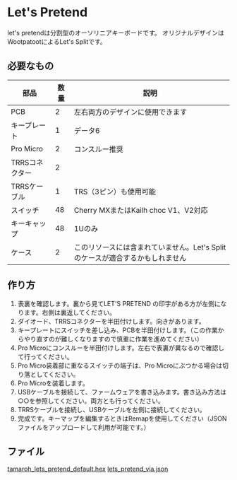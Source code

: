 # Let's Pretend
let's pretendは分割型のオーソリニアキーボードです。
オリジナルデザインはWootpatootによるLet's Splitです。
## 必要なもの
| 部品 | 数量 | 説明 |
|---------|---------|---------|
| PCB | 2 | 左右両方のデザインに使用できます |
| キープレート | 1 | データ6 |
| Pro Micro | 2 | コンスルー推奨 |
| TRRSコネクター | 2 |  |
| TRRSケーブル | 1 | TRS（3ピン）も使用可能 |
| スイッチ | 48 | Cherry MXまたはKailh choc V1、V2対応 |
| キーキャップ | 48 | 1Uのみ |
| ケース | 2 | このリソースには含まれていません。Let's Splitのケースが適合するかもしれません |
## 作り方
1. 表裏を確認します。裏から見てLET'S PRETEND の印字がある方が左側になります。右側は裏返してください。
2. ダイオード、TRRSコネクターを半田付けします。向きがあります。
3. キープレートにスイッチを差し込み、PCBを半田付けします。（この作業からやり直すのが難しくなりますので慎重に作業を進めてください）
4. Pro Microにコンスルーを半田付けします。左右で表裏が異なるので確認して行ってください。
5. Pro Micro装着部に重なるスイッチの端子は、Pro Microにぶつかる場合は切り落としてください。
6. Pro Microを装着します。
7. USBケーブルを接続して、ファームウェアを書き込みます。書き込み方法は○○を参照してください。両方とも行ってください。
8. TRRSケーブルを接続し、USBケーブルを左側に接続してください。
9. 完成です。キーマップを編集するときはRemapを使用してください（JSONファイルをアップロードして利用が可能です。）
## ファイル
[tamaroh_lets_pretend_default.hex](tamaroh_lets_pretend_default.hex)
[lets_pretend_via.json](lets_pretend_via.json)
